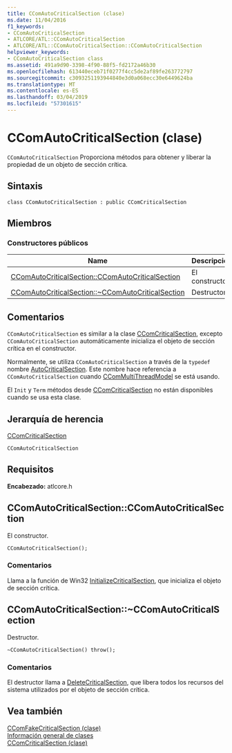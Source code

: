 ```yaml
---
title: CComAutoCriticalSection (clase)
ms.date: 11/04/2016
f1_keywords:
- CComAutoCriticalSection
- ATLCORE/ATL::CComAutoCriticalSection
- ATLCORE/ATL::CComAutoCriticalSection::CComAutoCriticalSection
helpviewer_keywords:
- CComAutoCriticalSection class
ms.assetid: 491a9d90-3398-4f90-88f5-fd2172a46b30
ms.openlocfilehash: 613440eceb71f0277f4cc5de2af89fe263772797
ms.sourcegitcommit: c3093251193944840e3d0a068ecc30e6449624ba
ms.translationtype: MT
ms.contentlocale: es-ES
ms.lasthandoff: 03/04/2019
ms.locfileid: "57301615"
---
```

# <a name="ccomautocriticalsection-class"></a>CComAutoCriticalSection (clase)

`CComAutoCriticalSection` Proporciona métodos para obtener y liberar la propiedad de un objeto de sección crítica.

## <a name="syntax"></a>Sintaxis

```
class CComAutoCriticalSection : public CComCriticalSection
```

## <a name="members"></a>Miembros

### <a name="public-constructors"></a>Constructores públicos

|Name|Descripción|
|----------|-----------------|
|[CComAutoCriticalSection::CComAutoCriticalSection](#ccomautocriticalsection)|El constructor.|
|[CComAutoCriticalSection::~CComAutoCriticalSection](#dtor)|Destructor.|

## <a name="remarks"></a>Comentarios

`CComAutoCriticalSection` es similar a la clase [CComCriticalSection](../../atl/reference/ccomcriticalsection-class.md), excepto `CComAutoCriticalSection` automáticamente inicializa el objeto de sección crítica en el constructor.

Normalmente, se utiliza `CComAutoCriticalSection` a través de la `typedef` nombre [AutoCriticalSection](ccommultithreadmodel-class.md#autocriticalsection). Este nombre hace referencia a `CComAutoCriticalSection` cuando [CComMultiThreadModel](../../atl/reference/ccommultithreadmodel-class.md) se está usando.

El `Init` y `Term` métodos desde [CComCriticalSection](../../atl/reference/ccomcriticalsection-class.md) no están disponibles cuando se usa esta clase.

## <a name="inheritance-hierarchy"></a>Jerarquía de herencia

[CComCriticalSection](../../atl/reference/ccomcriticalsection-class.md)

`CComAutoCriticalSection`

## <a name="requirements"></a>Requisitos

**Encabezado:** atlcore.h

##  <a name="ccomautocriticalsection"></a>  CComAutoCriticalSection::CComAutoCriticalSection

El constructor.

```
CComAutoCriticalSection();
```

### <a name="remarks"></a>Comentarios

Llama a la función de Win32 [InitializeCriticalSection](/windows/desktop/api/synchapi/nf-synchapi-initializecriticalsection), que inicializa el objeto de sección crítica.

##  <a name="dtor"></a>  CComAutoCriticalSection::~CComAutoCriticalSection

Destructor.

```
~CComAutoCriticalSection() throw();
```

### <a name="remarks"></a>Comentarios

El destructor llama a [DeleteCriticalSection](/windows/desktop/api/synchapi/nf-synchapi-deletecriticalsection), que libera todos los recursos del sistema utilizados por el objeto de sección crítica.

## <a name="see-also"></a>Vea también

[CComFakeCriticalSection (clase)](../../atl/reference/ccomfakecriticalsection-class.md)<br/>
[Información general de clases](../../atl/atl-class-overview.md)<br/>
[CComCriticalSection (clase)](../../atl/reference/ccomcriticalsection-class.md)
